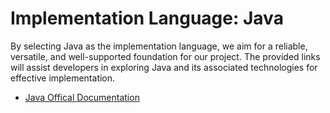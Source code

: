 # Implementation Language: Java

By selecting Java as the implementation language, we aim for a reliable, versatile, and well-supported foundation for our project. The provided links will assist developers in exploring Java and its associated technologies for effective implementation. 

  + [Java Offical Documentation](https://docs.oracle.com/en/java/) 


